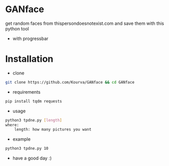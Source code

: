 # GANface
get random faces from thispersondoesnotexist.com and save them with this python tool
+ with progressbar

# Installation
+ clone
```bash
git clone https://github.com/Kourva/GANface && cd GANface
```
+ requirements
```bash
pip install tqdm requests
```
+ usage
```bash
python3 tpdne.py [length]
where:
    length: how many pictures you want
```
+ example
```bash
python3 tpdne.py 10
```

+ have a good day :)
